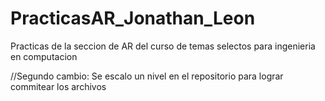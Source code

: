 # PracticasAR_Jonathan_Leon
Practicas de la seccion de AR del curso de temas selectos para ingenieria en computacion

//Segundo cambio: Se escalo un nivel en el repositorio para lograr commitear los archivos